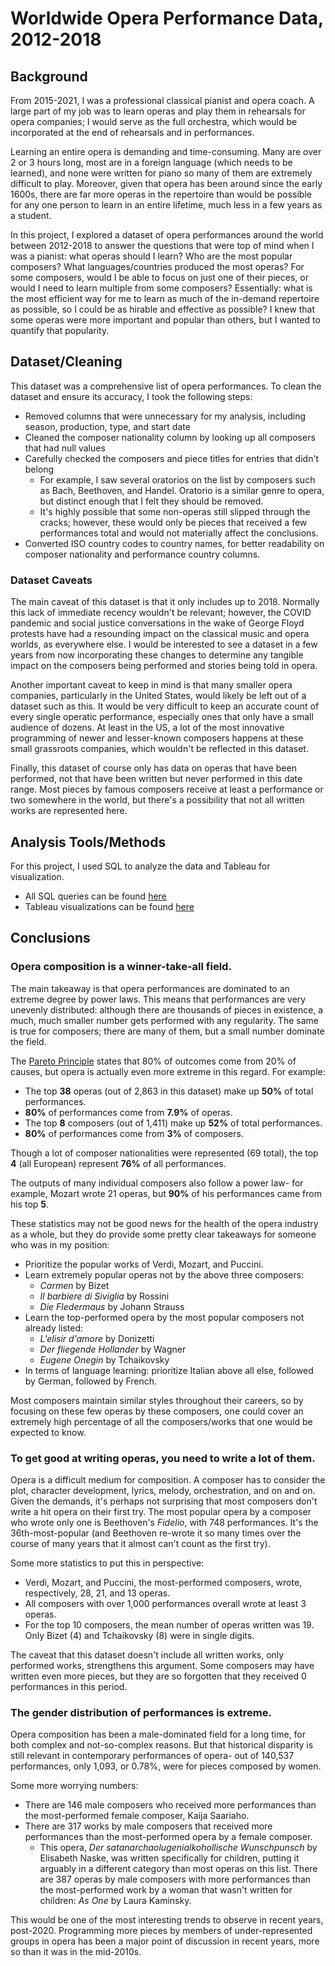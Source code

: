 # Worldwide Opera Performance Data, 2012-2018

## Background

From 2015-2021, I was a professional classical pianist and opera coach. A large part of my job was to learn operas and play them in rehearsals for opera companies; I would serve as the full orchestra, which would be incorporated at the end of rehearsals and in performances.

Learning an entire opera is demanding and time-consuming. Many are over 2 or 3 hours long, most are in a foreign language (which needs to be learned), and none were written for piano so many of them are extremely difficult to play. Moreover, given that opera has been around since the early 1600s, there are far more operas in the repertoire than would be possible for any one person to learn in an entire lifetime, much less in a few years as a student.

In this project, I explored a dataset of opera performances around the world between 2012-2018 to answer the questions that were top of mind when I was a pianist: what operas should I learn? Who are the most popular composers? What languages/countries produced the most operas? For some composers, would I be able to focus on just one of their pieces, or would I need to learn multiple from some composers? Essentially: what is the most efficient way for me to learn as much of the in-demand repertoire as possible, so I could be as hirable and effective as possible? I knew that some operas were more important and popular than others, but I wanted to quantify that popularity.

## Dataset/Cleaning

This dataset was a comprehensive list of opera performances. To clean the dataset and ensure its accuracy, I took the following steps:

- Removed columns that were unnecessary for my analysis, including season, production, type, and start date
- Cleaned the composer nationality column by looking up all composers that had null values
- Carefully checked the composers and piece titles for entries that didn't belong
  - For example, I saw several oratorios on the list by composers such as Bach, Beethoven, and Handel. Oratorio is a similar genre to opera, but distinct enough that I felt they should be removed.
  - It's highly possible that some non-operas still slipped through the cracks; however, these would only be pieces that received a few performances total and would not materially affect the conclusions.
- Converted ISO country codes to country names, for better readability on composer nationality and performance country columns.

### Dataset Caveats

The main caveat of this dataset is that it only includes up to 2018. Normally this lack of immediate recency wouldn't be relevant; however, the COVID pandemic and social justice conversations in the wake of George Floyd protests have had a resounding impact on the classical music and opera worlds, as everywhere else. I would be interested to see a dataset in a few years from now incorporating these changes to determine any tangible impact on the composers being performed and stories being told in opera.

Another important caveat to keep in mind is that many smaller opera companies, particularly in the United States, would likely be left out of a dataset such as this. It would be very difficult to keep an accurate count of every single operatic performance, especially ones that only have a small audience of dozens. At least in the US, a lot of the most innovative programming of newer and lesser-known composers happens at these small grassroots companies, which wouldn't be reflected in this dataset.

Finally, this dataset of course only has data on operas that have been performed, not that have been written but never performed in this date range. Most pieces by famous composers receive at least a performance or two somewhere in the world, but there's a possibility that not all written works are represented here.

## Analysis Tools/Methods

For this project, I used SQL to analyze the data and Tableau for visualization.

- All SQL queries can be found [here](https://github.com/Jonathan-Heaney/opera_sql/blob/main/opera_stats.sql)
- Tableau visualizations can be found [here](https://public.tableau.com/views/opera_stats/PerfCountComposer?:language=en-US&:display_count=n&:origin=viz_share_link)

## Conclusions

### Opera composition is a winner-take-all field.

The main takeaway is that opera performances are dominated to an extreme degree by power laws. This means that performances are very unevenly distributed: although there are thousands of pieces in existence, a much, much smaller number gets performed with any regularity. The same is true for composers; there are many of them, but a small number dominate the field.

The [Pareto Principle](https://betterexplained.com/articles/understanding-the-pareto-principle-the-8020-rule/) states that 80% of outcomes come from 20% of causes, but opera is actually even more extreme in this regard. For example:

- The top **38** operas (out of 2,863 in this dataset) make up **50%** of total performances.
- **80%** of performances come from **7.9%** of operas.
- The top **8** composers (out of 1,411) make up **52%** of total performances.
- **80%** of performances come from **3%** of composers.

Though a lot of composer nationalities were represented (69 total), the top **4** (all European) represent **76%** of all performances.

The outputs of many individual composers also follow a power law- for example, Mozart wrote 21 operas, but **90%** of his performances came from his top **5**.

These statistics may not be good news for the health of the opera industry as a whole, but they do provide some pretty clear takeaways for someone who was in my position:

- Prioritize the popular works of Verdi, Mozart, and Puccini.
- Learn extremely popular operas not by the above three composers:
  - _Carmen_ by Bizet
  - _Il barbiere di Siviglia_ by Rossini
  - _Die Fledermaus_ by Johann Strauss
- Learn the top-performed opera by the most popular composers not already listed:
  - _L'elisir d'amore_ by Donizetti
  - _Der fliegende Hollander_ by Wagner
  - _Eugene Onegin_ by Tchaikovsky
- In terms of language learning: prioritize Italian above all else, followed by German, followed by French.

Most composers maintain similar styles throughout their careers, so by focusing on these few operas by these composers, one could cover an extremely high percentage of all the composers/works that one would be expected to know.

### To get good at writing operas, you need to write a lot of them.

Opera is a difficult medium for composition. A composer has to consider the plot, character development, lyrics, melody, orchestration, and on and on. Given the demands, it's perhaps not surprising that most composers don't write a hit opera on their first try. The most popular opera by a composer who wrote only one is Beethoven's _Fidelio_, with 748 performances. It's the 36th-most-popular (and Beethoven re-wrote it so many times over the course of many years that it almost can't count as the first try).

Some more statistics to put this in perspective:

- Verdi, Mozart, and Puccini, the most-performed composers, wrote, respectively, 28, 21, and 13 operas.
- All composers with over 1,000 performances overall wrote at least 3 operas.
- For the top 10 composers, the mean number of operas written was 19. Only Bizet (4) and Tchaikovsky (8) were in single digits.

The caveat that this dataset doesn't include all written works, only performed works, strengthens this argument. Some composers may have written even more pieces, but they are so forgotten that they received 0 performances in this period.

### The gender distribution of performances is extreme.

Opera composition has been a male-dominated field for a long time, for both complex and not-so-complex reasons. But that historical disparity is still relevant in contemporary performances of opera- out of 140,537 performances, only 1,093, or 0.78%, were for pieces composed by women.

Some more worrying numbers:

- There are 146 male composers who received more performances than the most-performed female composer, Kaija Saariaho.
- There are 317 works by male composers that received more performances than the most-performed opera by a female composer.
  - This opera, _Der satanarchaolugenialkohollische Wunschpunsch_ by Elisabeth Naske, was written specifically for children, putting it arguably in a different category than most operas on this list. There are 387 operas by male composers with more performances than the most-performed work by a woman that wasn't written for children: _As One_ by Laura Kaminsky.

This would be one of the most interesting trends to observe in recent years, post-2020. Programming more pieces by members of under-represented groups in opera has been a major point of discussion in recent years, more so than it was in the mid-2010s.
